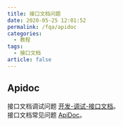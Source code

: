 ```yaml
---
title: 接口文档问题
date: 2020-05-25 12:01:52
permalink: /fqa/apidoc
categories: 
  - 教程
tags: 
  - 接口文档
article: false
---
```


## Apidoc

接口文档调试问题 [开发-调试-接口文档](../../20.%E5%BC%80%E5%8F%91/30.%E8%B0%83%E8%AF%95/10.apidoc.md)。  
接口文档常见问题 [ApiDoc](https://docs.apidoc.icu/help/)。
